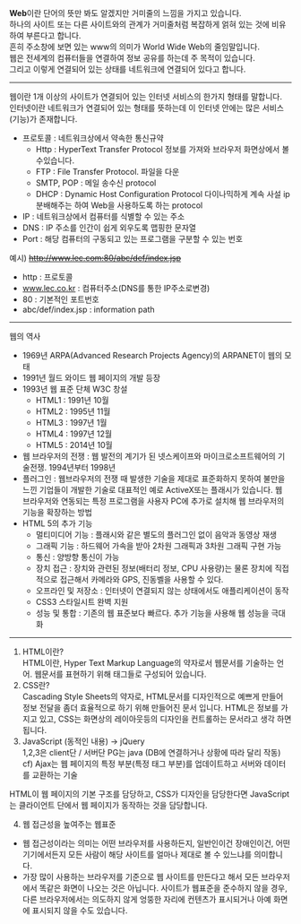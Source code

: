 **Web**이란 단어의 뜻만 봐도 알겠지만 거미줄의 느낌을 가지고 있습니다.  
하나의 사이트 또는 다른 사이트와의 관계가 거미줄처럼 복잡하게 얽혀 있는 것에 비유하여 부른다고 합니다.   
흔히 주소창에 보면 있는 www의 의미가 World Wide Web의 줄임말입니다.  
웹은 전세계의 컴퓨터들을 연결하여 정보 공유를 하는데 주 목적이 있습니다.  
그리고 이렇게 연결되어 있는 상태를 네트워크에 연결되어 있다고 합니다.
   
 -----------------
웹이란 1개 이상의 사이트가 연결되어 있는 인터넷 서비스의 한가지 형태를 말합니다.  
인터넷이란 네트워크가 연결되어 있는 형태를 뜻하는데 이 인터넷 안에는 많은 서비스(기능)가 존재합니다.
 - 프로토콜 : 네트워크상에서 약속한 통신규약
   - Http : HyperText Transfer Protocol 정보를 가져와 브라우저 화면상에서 볼수있습니다.
   - FTP : File Transfer Protocol. 파일을 다운
   - SMTP, POP : 메일 송수신 protocol
   - DHCP : Dynamic Host Configuration Protocol 다이나믹하게 계속 사설 ip 분배해주는 하여 Web을 사용하도록 하는 protocol
 - IP : 네트워크상에서 컴퓨터를 식별할 수 있는 주소
 - DNS : IP 주소를 인간이 쉽게 외우도록 맵핑한 문자열
 - Port : 해당 컴퓨터의 구동되고 있는 프로그램을 구분할 수 있는 번호
  
예시) ~~http://www.lec.com:80/abc/def/index.jsp~~
 - http : 프로토콜
 - www.lec.co.kr : 컴퓨터주소(DNS를 통한 IP주소로변경)
 - 80 : 기본적인 포트번호
 - abc/def/index.jsp : information path
  
--------------------------
웹의 역사
 - 1969년 ARPA(Advanced Research Projects Agency)의 ARPANET이 웹의 모태
 - 1991년 월드 와이드 웹 페이지의 개발 등장
 - 1993년 웹 표준 단체 W3C 창설
   - HTML1 : 1991년 10월
   - HTML2 : 1995년 11월
   - HTML3 : 1997년 1월
   - HTML4 : 1997년 12월
   - HTML5 : 2014년 10월
 - 웹 브라우저의 전쟁 : 웹 발전의 계기가 된 넷스케이프와 마이크로소프트웨어의 기술전쟁. 
   1994년부터 1998년
 - 플러그인 : 웹브라우저의 전쟁 때 발생한 기술을 제대로 표준화하지 못하여 불만을 느낀 기업들이 개발한 기술로 대표적인 예로 ActiveX또는 플래시가 있습니다. 웹 브라우저와 연동되는 특정 프로그램을 사용자 PC에 추가로 설치해 웹 브라우저의 기능을 확장하는 방법
 - HTML 5의 추가 기능
   - 멀티미디어 기능 : 플래시와 같은 별도의 플러그인 없이 음악과 동영상 재생
   - 그래픽 기능 : 하드웨어 가속을 받아 2차원 그래픽과 3차원 그래픽 구현 가능
   - 통신 : 양방향 통신이 가능
   - 장치 접근 : 장치와 관련된 정보(배터리 정보, CPU 사용량)는 물론 장치에 직접적으로 접근해서 카메라와 GPS, 진동벨을 사용할 수 있다.
   - 오프라인 및 저장소 : 인터넷이 연결되지 않는 상태에서도 애플리케이션이 동작
   - CSS3 스타일시트 완벽 지원
   - 성능 및 통합 : 기존의 웹 표준보다 빠르다. 추가 기능을 사용해 웹 성능을 극대화
  
-------------------------
 1. HTML이란?  
HTML이란, Hyper Text Markup Language의 약자로서 웹문서를 기술하는 언어. 
웹문서를 표현하기 위해 태그들로 구성되어 있습니다.
 2. CSS란?  
Cascading Style Sheets의 약자로, HTML문서를 디자인적으로 예쁘게 만들어 정보 전달을 좀더 효율적으로 하기 위해 만들어진 문서 입니다. 
HTML은 정보를 가지고 있고, CSS는 화면상의 레이아웃등의 디자인을 컨트롤하는 문서라고 생각 하면 됩니다.
 3. JavaScript (동적인 내용) -> jQuery  
1,2,3은 client단 / 서버단 PG는 java (DB에 연결하거나 상황에 따라 달리 작동)
cf) Ajax는 웹 페이지의 특정 부분(특정 태그 부분)를 업데이트하고 서버와 데이터를 교환하는 기술

HTML이 웹 페이지의 기본 구조를 담당하고, CSS가 디자인을 담당한다면 JavaScript는 클라이언트 단에서 웹 페이지가 동작하는 것을 담당합니다.

 4. 웹 접근성을 높여주는 웹표준  
 - 웹 접근성이라는 의미는 어떤 브라우저를 사용하든지, 일반인이건 장애인이건, 어떤 기기에서든지 모든 사람이 해당 사이트를 얼마나 제대로 볼 수 있느냐를 의미합니다.
 - 가장 많이 사용하는 브라우저를 기준으로 웹 사이트를 만든다고 해서 모든 브라우저에서 똑같은 화면이 나오는 것은 아닙니다. 사이트가 웹표준을 준수하지 않을 경우, 다른 브라우저에서는 의도하지 않게 엉뚱한 자리에 컨텐츠가 표시되거나 아예 화면에 표시되지 않을 수도 있습니다.









